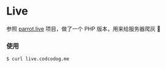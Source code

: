 Live
=====

参照 [parrot.live](https://github.com/hugomd/parrot.live) 项目，做了一个 PHP 版本，用来给服务器爬灰 :dancer:

### 使用
```
$ curl live.codcodog.me
```
